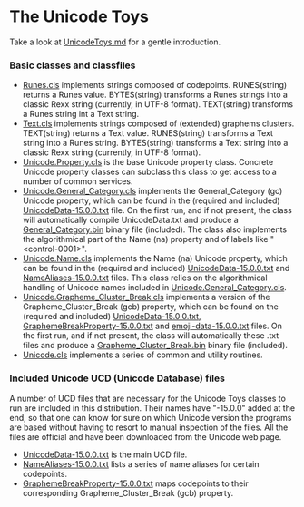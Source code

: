 # The Unicode Toys

Take a look at [UnicodeToys.md](UnicodeToys.md) for a gentle introduction.

### Basic classes and classfiles

* [Runes.cls](Runes.cls) implements strings composed of codepoints. RUNES(string) returns a Runes value. BYTES(string) transforms a Runes strings into a classic Rexx string (currently, in UTF-8 format). TEXT(string) transforms a Runes string int a Text string.
* [Text.cls](Text.cls) implements strings composed of (extended) graphems clusters. TEXT(string) returns a Text value. RUNES(string) transforms a Text string into a Runes string. BYTES(string) transforms a Text string into a classic Rexx string (currently, in UTF-8 format).
* [Unicode.Property.cls](Unicode.Property.cls) is the base Unicode property class. Concrete Unicode property classes can subclass this class to get access to a number of common services.
* [Unicode.General_Category.cls](Unicode.General_Category.cls) implements the General_Category (gc) Unicode property, which can be found in the (required and included) [UnicodeData-15.0.0.txt](UnicodeData-15.0.0.txt) file. On the first run, and if not present, the class will automatically compile UnicodeData.txt and produce a [General_Category.bin](General_Category.bin) binary file (included). The class also implements the algorithmical part of the Name (na) property and of labels like "&lt;control-0001&gt;".
* [Unicode.Name.cls](Unicode.Name.cls) implements the Name (na) Unicode property, which can be found in the (required and included) [UnicodeData-15.0.0.txt](UnicodeData-15.0.0.txt) and [NameAliases-15.0.0.txt](NameAliases-15.0.0.txt) files. This class relies on the algorithmical handling of Unicode names included in [Unicode.General_Category.cls](Unicode.General_Category.cls).
* [Unicode.Grapheme_Cluster_Break.cls](Unicode.Grapheme_Cluster_Break.cls) implements a version of the Grapheme_Cluster_Break (gcb) property, which can be found on the (required and included) [UnicodeData-15.0.0.txt](UnicodeData-15.0.0.txt), [GraphemeBreakProperty-15.0.0.txt](GraphemeBreakProperty-15.0.0.txt) and [emoji-data-15.0.0.txt](emoji-data-15.0.0.txt) files. On the first run, and if not present, the class will automatically these .txt files and produce a [Grapheme_Cluster_Break.bin](Grapheme_Cluster_Break.bin) binary file (included).
* [Unicode.cls](Unicode.cls) implements a series of common and utility routines.

### Included Unicode UCD (Unicode Database) files

A number of UCD files that are necessary for the Unicode Toys classes to run are included in this distribution. Their names have "-15.0.0" added at the end, so that one can know for sure on which Unicode version the programs are based without having to resort to manual inspection of the files. All the files are official and have been downloaded from the Unicode web page.

* [UnicodeData-15.0.0.txt](UnicodeData-15.0.0.txt) is the main UCD file.
* [NameAliases-15.0.0.txt](NameAliases-15.0.0.txt) lists a series of name aliases for certain codepoints.
* [GraphemeBreakProperty-15.0.0.txt](GraphemeBreakProperty-15.0.0.txt) maps codepoints to their corresponding Grapheme_Cluster_Break (gcb) property.
